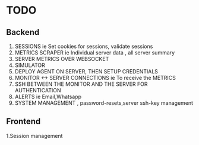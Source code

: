 # TODO

## Backend

1. SESSIONS ie Set cookies for sessions, validate sessions
2. METRICS SCRAPER ie Individual server data , all server summary
3. SERVER METRICS OVER WEBSOCKET
4. SIMULATOR
5. DEPLOY AGENT ON SERVER, THEN SETUP CREDENTIALS
6. MONITOR <-> SERVER CONNECTIONS ie To receive the METRICS
7. SSH BETWEEN THE MONITOR AND THE SERVER FOR AUTHENTICATION
8. ALERTS ie Email,Whatsapp
9. SYSTEM MANAGEMENT , password-resets,server ssh-key management

## Frontend

1.Session management
